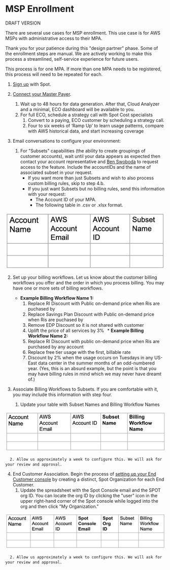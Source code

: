# MSP Enrollment

DRAFT VERSION

There are several use cases for MSP enrollment. This use case is for AWS MSPs with administrative access to their MPA.  

Thank you for your patience during this "design partner" phase. Some of the enrollment steps are manual. We are actively working to make this process a streamlined, self-service experience for future users.  

This process is for one MPA. If more than one MPA needs to be registered, this process will need to be repeated for each.
1. [Sign up](https://console.spotinst.com/spt/auth/signUp) with Spot.  
2. [Connect your Master Payer](https://docs.spot.io/cloud-analyzer/getting-started/connect-your-aws-master-payer-account-existing-customer).
   1. Wait up to 48 hours for data generation. After that, Cloud Analyzer and a minimal, ECO dashboard will be available to you.
   2. For full ECO, schedule a strategy call with Spot Cost specialists
      1. Convert to a paying, ECO customer by scheduling a strategy call.
      2. Four to six weeks of ‘Ramp Up’ to learn usage patterns, compare with AWS historical data, and start increasing coverage

3. Email conversations to configure your environment:
   1. For "Subsets" capabilities (the ability to create groupings of customer accounts), wait until your data appears as expected then contact your account representative and [Ben Swoboda](ben.swoboda@netapp.com) to request access to the feature. Include the accountIDs and the name of associated subset in your request.
      * If you want more than just Subsets and wish to also process custom billing rules, skip to step 4.b.
      * If you just want Subsets but no billing rules, send this information with your request:
        * The Account ID of your MPA.
        * The following table in .csv or .xlsx format. 

<img src="/design-documents/_media/msp-enrollment-01.png" />

   2. Set up your billing workflows. Let us know about the customer billing workflows you offer and the order in which you process billing. You may have one or more sets of billing workflows.  

      * **Example Billing Workflow Name 1:**
        1. Replace RI Discount with Public on-demand price when Ris are puchased by <accountID>
        2. Replace Savings Plan Discount  with Public on-demand price when Ris are puchased by <accountID>
        3. Remove EDP Discount so it is not shared with customer
        4. Uplift the price of all services by 3%
      * **Example Billing Workflow Name 2:**
        1. Replace RI Discount with public on-demand price when Ris are purchased by any account
        2. Replace free tier usage with the first, billable rate
        3. Discount <serviceName> by 2% when the usage occurs on Tuesdays in any US-East data center in the summer months of an odd-numbered year.  (Yes, this is an absurd example, but the point is that you may have billing rules in mind which we may never have dreamt of.)  

   3. Associate Billing Workflows to Subsets. If you are comfortable with it, you may include this information with step four.  
      1. Update your table with Subset Names and Billing Workflow Names 

<img src="/design-documents/_media/msp-enrollment-02.png" />

      2. Allow us approximately a week to configure this. We will ask for your review and approval.  

   4. End Customer Association. Begin the process of [setting up your End Customer console](https://console.spotinst.com/spt/auth/signUp) by creating a distinct, Spot Organization for each End Customer.
      1. Update the spreadsheet with the Spot Console email and the SPOT org ID. You can locate the org ID by clicking the "user" icon in the upper right-hand corner of the Spot console while logged into the org and then click "My Organization."

<img src="/design-documents/_media/msp-enrollment-03.png" />

      2. Allow us approximately a week to configure this. We will ask for your review and approval.

